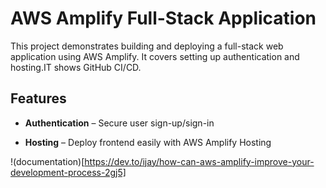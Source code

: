 # AWS Amplify Full-Stack Application  

This project demonstrates building and deploying a full-stack web application using AWS Amplify. It covers setting up authentication and hosting.IT shows GitHub CI/CD.  

## Features  
- **Authentication** – Secure user sign-up/sign-in 
 
- **Hosting** – Deploy frontend easily with AWS Amplify Hosting

!(documentation)[https://dev.to/ijay/how-can-aws-amplify-improve-your-development-process-2gj5] 



